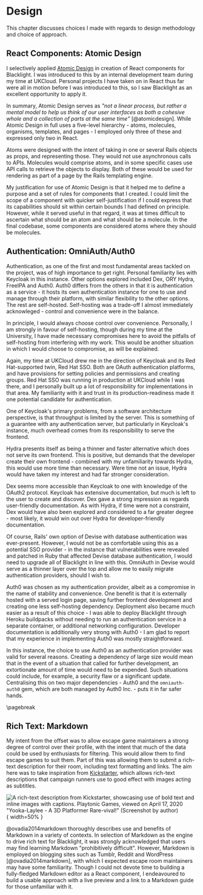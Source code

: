 # Design

<!--
This should explain the design technique chosen (and justify why it is
appropriate) from the various ones available; it should select a suitable subset
of the things described in the analysis chapter and develop a design. Where
trade-offs exist between different designs, the chosen approach should be
justified. Suitable diagram-techniques (e.g. UML, other drawings) should be used
where appropriate. If a method is applied selectively, explain which parts were
used and why. Experimental projects should pay careful attention to control
conditions, samples selected, etc. to ensure a valid result.
-->

This chapter discusses choices I made with regards to design methodology and
choice of approach. 

## React Components: Atomic Design

I selectively applied [Atomic
Design](https://atomicdesign.bradfrost.com/chapter-2/) in creation of React
components for Blacklight. I was introduced to this by an internal development
team during my time at UKCloud. Personal projects I have taken on in React thus
far were all in motion before I was introduced to this, so I saw Blacklight as
an excellent opportunity to apply it.

In summary, Atomic Design serves as *"not a linear process, but rather a mental
model to help us think of our user interfaces as both a cohesive whole and a
collection of parts *at the same time*"* [@atomicdesign]. While Atomic Design in
full uses a five-level hierarchy - atoms, molecules, organisms, templates, and
pages - I employed only three of these and expressed only two in React.

Atoms were designed with the intent of taking in one or several Rails objects as
props, and representing those. They would not use asynchronous calls to APIs.
Molecules would comprise atoms, and in some specific cases use API calls to
retrieve the objects to display. Both of these would be used for rendering as
part of a page by the Rails templating engine.

My justification for use of Atomic Design is that it helped me to define a
purpose and a set of rules for components that I created. I could limit the
scope of a component with quicker self-justification if I could express that its
capabilities should sit within certain bounds I had defined on principle.
However, while it served useful in that regard, it was at times difficult to
ascertain what should be an atom and what should be a molecule. <!-- FIXME:
review -->In the final codebase, some components are considered atoms where
they should be molecules.

## Authentication: OmniAuth/Auth0

Authentication, as one of the first and most fundamental areas tackled on the
project, was of high importance to get right. Personal familiarity lies with
Keycloak in this instance. Other options explored included Dex, ORY Hydra,
FreeIPA and Auth0. Auth0 differs from the others in that it is authentication as
a service - it hosts its own authentication instance for one to use and manage
through their platform, with similar flexibility to the other options. The rest
are self-hosted. Self-hosting was a trade-off I almost immediately acknowleged -
control and convenience were in the balance.

In principle, I would always choose control over convenience. Personally, I am
strongly in favour of self-hosting, though during my time at the University, I
have made necessary compromises here to avoid the pitfalls of self-hosting from
interfering with my work. This would be another situation in which I would
choose to compromise, as will be explained.

Again, my time at UKCloud drew me in the direction of Keycloak and its Red
Hat-supported twin, Red Hat SSO. Both are OAuth authentication platforms, and
have provisions for setting policies and permissions and creating groups. Red
Hat SSO was running in production at UKCloud while I was there, and I personally
built up a lot of responsibility for implementations in that area. My
familiarity with it and trust in its production-readiness made it one potential
candidate for authentication.

One of Keycloak's primary problems, from a software architecture perspective, is
that throughput is limited by the server. This is something of a guarantee with
any authentication server, but particularly in Keycloak's instance, much
overhead comes from its responsibility to serve the frontend.

Hydra presents itself as being a thinner and faster alternative which does not
serve its own frontend. This is positive, but demands that the developer create
their own frontend - combined with my unfamiliarity towards Hydra, this would
use more time than necessary. Were time not an issue, Hydra would have taken my
interest and had far stronger consideration. 

Dex seems more accessible than Keycloak to one with knowledge of the OAuth2
protocol. Keycloak has extensive documentation, but much is left to the user to
create and discover. Dex gave a strong impression as regards user-friendly
documentation. As with Hydra, if time were not a constraint, Dex would have also
been explored and considered to a far greater degree - most likely, it would
win out over Hydra for developer-friendly documentation.

Of course, Rails' own option of Devise with database authentication was
ever-present. However, I would not be as comfortable using this as a potential
SSO provider - in the instance that vulnerabilities were revealed and patched in
Ruby that affected Devise database authentication, I would need to upgrade all
of Blacklight in line with this. OmniAuth in Devise would serve as a thinner
layer over the top and allow me to easily migrate authentication providers,
should I wish to.

Auth0 was chosen as my authentication provider, albeit as a compromise in the
name of stability and convenience. One benefit is that it is externally hosted
with a served login page, saving further frontend development and creating one
less self-hosting dependency. Deployment also became much easier as a result of
this choice - I was able to deploy Blacklight through Heroku buildpacks without
needing to run an authentication service in a separate container, or additional
networking configuration. Developer documentation is additionally very strong
with Auth0 - I am glad to report that my experience in implementing Auth0 was
mostly straightforward.

In this instance, the choice to use Auth0 as an authentication provider was
valid for several reasons. Creating a dependency of large size would mean that
in the event of a situation that called for further development, an extortionate
amount of time would need to be expended. Such situations could include, for
example, a security flaw or a significant update. Centralising this on two major
dependencies - Auth0 and the `omniauth-auth0` gem, which are both managed by
Auth0 Inc. - puts it in far safer hands.

\pagebreak

## Rich Text: Markdown

My intent from the offset was to allow escape game maintainers a strong degree
of control over their profile, with the intent that much of the data could be
used by enthusiasts for filtering. This would allow them to find escape games to
suit them. Part of this was allowing them to submit a rich-text description for
their room, including text formatting and links. The aim here was to take
inspiration from [Kickstarter](https://kickstarter.com), which allows rich-text
descriptions that campaign runners use to good effect with images acting as
subtitles.

![A rich-text description from Kickstarter, showcasing use of bold text and
inline images with captions. Playtonic Games, viewed on April 17, 2020
"Yooka-Laylee - A 3D Platformer Rare-vival!" (Screenshot by
author)](kickstarter.png){ width=50% }

@ovadia2014markdown thoroughly describes use and benefits of Markdown in a
variety of contexts. In selection of Markdown as the engine to drive rich text
for Blacklight, it was strongly acknowledged that users may find learning
Markdown "prohibitively difficult". However, Markdown is employed on blogging
sites such as Tumblr, Reddit and WordPress [@ovadia2014markdown], with which I
expected escape room maintainers may have some familiarity. Though I could not
devote time to building a fully-fledged Markdown editor as a React component, I
endeavoured to build a usable approach with a live preview and a link to a
Markdown guide for those unfamiliar with it.